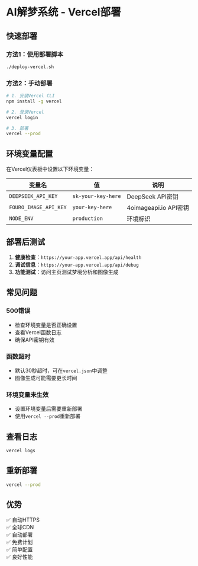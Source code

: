 # AI解梦系统 - Vercel部署

## 快速部署

### 方法1：使用部署脚本
```bash
./deploy-vercel.sh
```

### 方法2：手动部署
```bash
# 1. 安装Vercel CLI
npm install -g vercel

# 2. 登录Vercel
vercel login

# 3. 部署
vercel --prod
```

## 环境变量配置

在Vercel仪表板中设置以下环境变量：

| 变量名 | 值 | 说明 |
|--------|-----|------|
| `DEEPSEEK_API_KEY` | `sk-your-key-here` | DeepSeek API密钥 |
| `FOURO_IMAGE_API_KEY` | `your-key-here` | 4oimageapi.io API密钥 |
| `NODE_ENV` | `production` | 环境标识 |

## 部署后测试

1. **健康检查**：`https://your-app.vercel.app/api/health`
2. **调试信息**：`https://your-app.vercel.app/api/debug`
3. **功能测试**：访问主页测试梦境分析和图像生成

## 常见问题

### 500错误
- 检查环境变量是否正确设置
- 查看Vercel函数日志
- 确保API密钥有效

### 函数超时
- 默认30秒超时，可在`vercel.json`中调整
- 图像生成可能需要更长时间

### 环境变量未生效
- 设置环境变量后需要重新部署
- 使用`vercel --prod`重新部署

## 查看日志

```bash
vercel logs
```

## 重新部署

```bash
vercel --prod
```

## 优势

✅ 自动HTTPS  
✅ 全球CDN  
✅ 自动部署  
✅ 免费计划  
✅ 简单配置  
✅ 良好性能 